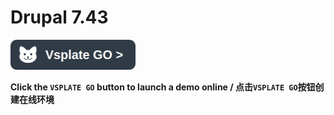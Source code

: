 # Drupal 7.43

<a href="https://www.vsplate.com/?docker-compose=https://github.com/vsplate/dcenvs/drupal/7.43"><img alt="VSPLATE GO" src="https://raw.githubusercontent.com/vsplate/images/master/vsgo_btn.png" width="200px"></a>

**Click the `VSPLATE GO` button to launch a demo online / 点击`VSPLATE GO`按钮创建在线环境**